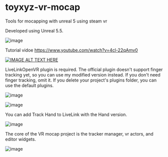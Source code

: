 # toyxyz-vr-mocap
Tools for mocapping with unreal 5 using steam vr

Developed using Unreal 5.5.

![image](https://github.com/user-attachments/assets/86d67525-ec54-4a62-91ae-34a7284a8a29)

Tutorial vidoe
https://www.youtube.com/watch?v=4cl-22qAmv0

[![IMAGE ALT TEXT HERE](https://img.youtube.com/vi/4cl-22qAmv0/0.jpg)](https://www.youtube.com/watch?v=4cl-22qAmv0)

LiveLinkOpenVR plugin is required. 
The official plugin doesn't support finger tracking yet, so you can use my modified version instead. If you don't need finger tracking, omit it.
If you delete your project's plugins folder, you can use the default plugins.

![image](https://github.com/user-attachments/assets/71e28a45-9079-47de-829a-fbfe274045a4)

![image](https://github.com/user-attachments/assets/38f9b280-a3a9-4030-b073-992462ff0618)

You can add Track Hand to LiveLink with the Hand version.

![image](https://github.com/user-attachments/assets/51dbe04d-8614-4b1e-9be2-09a57825b9f4)

The core of the VR mocap project is the tracker manager, vr actors, and editor widgets.

![image](https://github.com/user-attachments/assets/90d04cf1-ec55-493d-89b1-75ca4e00f8fa)

